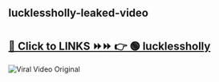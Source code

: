 
 ## lucklessholly-leaked-video 

# <h2><a href="https://clipsfans.com/lucklessholly&ref=git">🔗 Click to LINKS ⏩⏩ 👉 🟢 lucklessholly </a></h2>

<a href="https://clipsfans.com/lucklessholly&ref=git" rel="nofollow" data-target="animated-image.originalLink"><img src="https://i.ibb.co.com/xMMVF88/686577567.gif" alt="Viral Video Original" style="max-width: 100%; display: inline-block;" data-target="animated-image.originalImage"></a>
